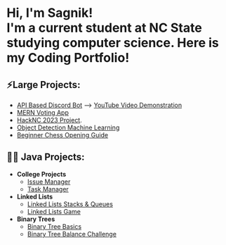 
<h1>Hi, I'm Sagnik! <br/><a>I'm a current student at NC State studying computer science. Here is my Coding Portfolio!</a></h1>

 <h2>⚡Large Projects: </h2>
 
- [API Based Discord Bot](https://github.com/SagnikSaha01/Discord-Bot) --> [YouTube Video Demonstration](https://youtu.be/HdCtz2T2-X4)
- [MERN Voting App](https://github.com/SagnikSaha01/Voting-App)
- [HackNC 2023 Project](https://github.com/shane1595042264/eco-sprout).
- [Object Detection Machine Learning](https://github.com/SagnikSaha01/Machine-Learning)
- [Beginner Chess Opening Guide](https://github.com/SagnikSaha01/ChessOpeningGuide)


<h2>👨‍💻 Java Projects:</h2>

- <b>College Projects</b>
  - [Issue Manager](https://github.com/SagnikSaha01/Issue-Manager)
  - [Task Manager](https://github.com/SagnikSaha01/Task-Manager)
- <b>Linked Lists</b>
  - [Linked Lists Stacks & Queues](https://github.com/SagnikSaha01/StacksAndQueues)
  - [Linked Lists Game](https://github.com/SagnikSaha01/OddGame)
- <b>Binary Trees </b>
  - [Binary Tree Basics](https://github.com/SagnikSaha01/BinaryTreeBasics)
  - [Binary Tree Balance Challenge](https://github.com/SagnikSaha01/BinaryTreeChallenge)



<!--
**SagnikSaha01/SagnikSaha01** is a ✨ _special_ ✨ repository because its `README.md` (this file) appears on your GitHub profile.

Here are some ideas to get you started:

- 🔭 I’m currently working on ...
- 🌱 I’m currently learning ...
- 👯 I’m looking to collaborate on ...
- 🤔 I’m looking for help with ...
- 💬 Ask me about ...
- 📫 How to reach me: ...
- 😄 Pronouns: ...
- ⚡ Fun fact: ...
-->
